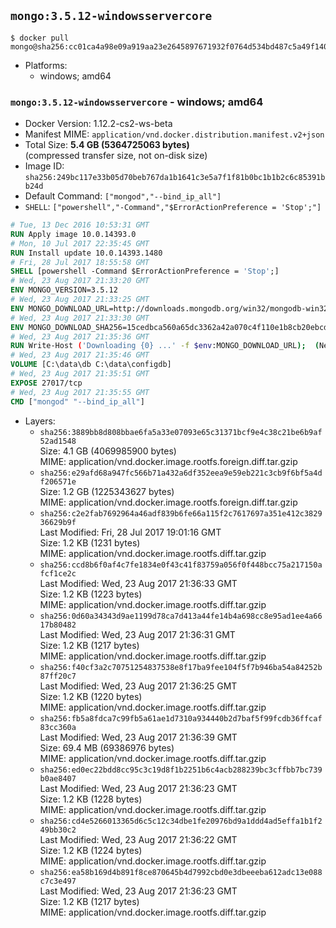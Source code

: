 ## `mongo:3.5.12-windowsservercore`

```console
$ docker pull mongo@sha256:cc01ca4a98e09a919aa23e2645897671932f0764d534bd487c5a49f140d01f40
```

-	Platforms:
	-	windows; amd64

### `mongo:3.5.12-windowsservercore` - windows; amd64

-	Docker Version: 1.12.2-cs2-ws-beta
-	Manifest MIME: `application/vnd.docker.distribution.manifest.v2+json`
-	Total Size: **5.4 GB (5364725063 bytes)**  
	(compressed transfer size, not on-disk size)
-	Image ID: `sha256:249bc117e33b05d70beb767da1b1641c3e5a7f1f81b0bc1b1b2c6c85391bb24d`
-	Default Command: `["mongod","--bind_ip_all"]`
-	`SHELL`: `["powershell","-Command","$ErrorActionPreference = 'Stop';"]`

```dockerfile
# Tue, 13 Dec 2016 10:53:31 GMT
RUN Apply image 10.0.14393.0
# Mon, 10 Jul 2017 22:35:45 GMT
RUN Install update 10.0.14393.1480
# Fri, 28 Jul 2017 18:55:58 GMT
SHELL [powershell -Command $ErrorActionPreference = 'Stop';]
# Wed, 23 Aug 2017 21:33:20 GMT
ENV MONGO_VERSION=3.5.12
# Wed, 23 Aug 2017 21:33:25 GMT
ENV MONGO_DOWNLOAD_URL=http://downloads.mongodb.org/win32/mongodb-win32-x86_64-2008plus-ssl-3.5.12-signed.msi
# Wed, 23 Aug 2017 21:33:30 GMT
ENV MONGO_DOWNLOAD_SHA256=15cedbca560a65dc3362a42a070c4f110e1b8cb20ebcd5e61bd795f673ededdc
# Wed, 23 Aug 2017 21:35:36 GMT
RUN Write-Host ('Downloading {0} ...' -f $env:MONGO_DOWNLOAD_URL); 	(New-Object System.Net.WebClient).DownloadFile($env:MONGO_DOWNLOAD_URL, 'mongo.msi'); 		Write-Host ('Verifying sha256 ({0}) ...' -f $env:MONGO_DOWNLOAD_SHA256); 	if ((Get-FileHash mongo.msi -Algorithm sha256).Hash -ne $env:MONGO_DOWNLOAD_SHA256) { 		Write-Host 'FAILED!'; 		exit 1; 	}; 		Write-Host 'Installing ...'; 	Start-Process msiexec -Wait 		-ArgumentList @( 			'/i', 			'mongo.msi', 			'/quiet', 			'/qn', 			'INSTALLLOCATION=C:\mongodb', 			'ADDLOCAL=all' 		); 	$env:PATH = 'C:\mongodb\bin;' + $env:PATH; 	[Environment]::SetEnvironmentVariable('PATH', $env:PATH, [EnvironmentVariableTarget]::Machine); 		Write-Host 'Verifying install ...'; 	Write-Host '  mongo --version'; mongo --version; 	Write-Host '  mongod --version'; mongod --version; 		Write-Host 'Removing ...'; 	Remove-Item C:\mongodb\bin\*.pdb -Force; 	Remove-Item C:\windows\installer\*.msi -Force; 	Remove-Item mongo.msi -Force; 		Write-Host 'Complete.';
# Wed, 23 Aug 2017 21:35:46 GMT
VOLUME [C:\data\db C:\data\configdb]
# Wed, 23 Aug 2017 21:35:51 GMT
EXPOSE 27017/tcp
# Wed, 23 Aug 2017 21:35:55 GMT
CMD ["mongod" "--bind_ip_all"]
```

-	Layers:
	-	`sha256:3889bb8d808bbae6fa5a33e07093e65c31371bcf9e4c38c21be6b9af52ad1548`  
		Size: 4.1 GB (4069985900 bytes)  
		MIME: application/vnd.docker.image.rootfs.foreign.diff.tar.gzip
	-	`sha256:e29afd68a947fc566b71a432a6df352eea9e59eb221c3cb9f6bf5a4df206571e`  
		Size: 1.2 GB (1225343627 bytes)  
		MIME: application/vnd.docker.image.rootfs.foreign.diff.tar.gzip
	-	`sha256:c2e2fab7692964a46adf839b6fe66a115f2c7617697a351e412c382936629b9f`  
		Last Modified: Fri, 28 Jul 2017 19:01:16 GMT  
		Size: 1.2 KB (1231 bytes)  
		MIME: application/vnd.docker.image.rootfs.diff.tar.gzip
	-	`sha256:ccd8b6f0af4c7fe1834e0f43c41f83759a056f0f448bcc75a217150afcf1ce2c`  
		Last Modified: Wed, 23 Aug 2017 21:36:33 GMT  
		Size: 1.2 KB (1223 bytes)  
		MIME: application/vnd.docker.image.rootfs.diff.tar.gzip
	-	`sha256:0d60a34343d9ae1199d78ca7d413a44fe14b4a698cc8e95ad1ee4a6617b80482`  
		Last Modified: Wed, 23 Aug 2017 21:36:31 GMT  
		Size: 1.2 KB (1217 bytes)  
		MIME: application/vnd.docker.image.rootfs.diff.tar.gzip
	-	`sha256:f40cf3a2c70751254837538e8f17ba9fee104f5f7b946ba54a84252b87ff20c7`  
		Last Modified: Wed, 23 Aug 2017 21:36:25 GMT  
		Size: 1.2 KB (1220 bytes)  
		MIME: application/vnd.docker.image.rootfs.diff.tar.gzip
	-	`sha256:fb5a8fdca7c99fb5a61ae1d7310a934440b2d7baf5f99fcdb36ffcaf83cc360a`  
		Last Modified: Wed, 23 Aug 2017 21:36:39 GMT  
		Size: 69.4 MB (69386976 bytes)  
		MIME: application/vnd.docker.image.rootfs.diff.tar.gzip
	-	`sha256:ed0ec22bdd8cc95c3c19d8f1b2251b6c4acb288239bc3cffbb7bc739b0ae8407`  
		Last Modified: Wed, 23 Aug 2017 21:36:23 GMT  
		Size: 1.2 KB (1228 bytes)  
		MIME: application/vnd.docker.image.rootfs.diff.tar.gzip
	-	`sha256:cd4e5266013365d6c5c12c34dbe1fe20976bd9a1ddd4ad5effa1b1f249bb30c2`  
		Last Modified: Wed, 23 Aug 2017 21:36:22 GMT  
		Size: 1.2 KB (1224 bytes)  
		MIME: application/vnd.docker.image.rootfs.diff.tar.gzip
	-	`sha256:ea58b169d4b891f8ce870645b4d7992cbd0e3dbeeeba612adc13e088c7c3e497`  
		Last Modified: Wed, 23 Aug 2017 21:36:23 GMT  
		Size: 1.2 KB (1217 bytes)  
		MIME: application/vnd.docker.image.rootfs.diff.tar.gzip
